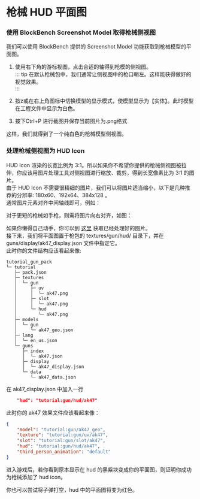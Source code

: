 # 枪械 HUD 平面图
### 使用 BlockBench Screenshot Model 取得枪械侧视图
我们可以使用 BlockBench 提供的 Screenshot Model 功能获取到枪械模型的平面图。    
1. 使用右下角的游标视图，点击合适的轴得到枪模的侧视图。   
::: tip
在默认枪械包中，我们通常让侧视图中的枪口朝左。这样能获得做好的视觉效果。   
:::

2. 按z或在右上角图标中切换模型的显示模式，使模型显示为【实体】。此时模型在工程文件中显示为白色。    

3. 按下Ctrl+P 进行截图并保存当前图片为.png格式    

  
这样，我们就得到了一个纯白色的枪械模型侧视图。
### 处理枪械侧视图为 HUD Icon
HUD Icon 渲染的长宽比例为 3:1。所以如果你不希望你提供的枪械侧视图被拉伸，你应该用图片处理工具对侧视图进行缩放、裁剪，得到长宽像素比为 3:1 的图片。   
由于 HUD Icon 不需要很精细的图片，我们可以将图片适当缩小，以下是几种推荐的分辨率: 180x60、192x64、384x128 。   
通常图片元素对齐中间轴线即可，例如：   

对于更短的枪械如手枪，则需将图片向右对齐，如图：   

如果你懒得自己动手，你可以到 [这里](https://github.com/MCModderAnchor/tacwiki/tree/main/resource/hud_icon) 获取已经处理好的图片。   
接下来，我们将平面图置于枪包的 textures/gun/hud/ 目录下，并在 guns/display/ak47_display.json 文件中指定它。   
此时你的文件结构应该看起来像:   
```
tutorial_gun_pack
└─ tutorial
   ├─ pack.json
   ├─ textures
   │  └─ gun
   │     ├─ uv
   │     │  └─ ak47.png
   │     ├─ slot
   │     │  └─ ak47.png
   │     └─ hud
   │        └─ ak47.png
   ├─ models
   │  └─ gun
   │     └─ ak47_geo.json
   ├─ lang
   │  └─ en_us.json
   └─ guns
      ├─ index
      │  └─ ak47.json
      ├─ display
      │  └─ ak47_display.json
      └─ data
         └─ ak47_data.json
```
在 ak47_display.json 中加入一行   
``` json
    "hud": "tutorial:gun/hud/ak47"
```
此时你的 ak47 效果文件应该看起来像：   
``` json
{
    "model": "tutorial:gun/ak47_geo",
    "texture": "tutorial:gun/uv/ak47",
    "slot": "tutorial:gun/slot/ak47",
    "hud": "tutorial:gun/hud/ak47",
    "third_person_animation": "default"
}
```
进入游戏后，若你看到原本显示在 hud 的黑紫块变成你的平面图，则证明你成功为枪械添加了 hud icon。   

你也可以尝试将子弹打空，hud 中的平面图将变为红色。   
 